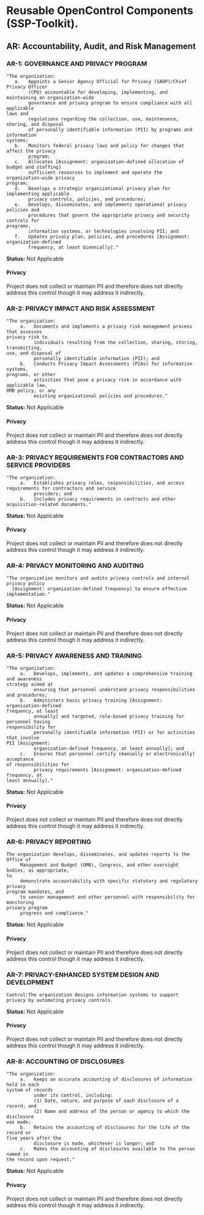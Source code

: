 # Reusable OpenControl Components (SSP-Toolkit).

## AR: Accountability, Audit, and Risk Management
### AR-1: GOVERNANCE AND PRIVACY PROGRAM
```text
"The organization:
   a.   Appoints a Senior Agency Official for Privacy (SAOP)/Chief Privacy Officer
        (CPO) accountable for developing, implementing, and maintaining an organization-wide
        governance and privacy program to ensure compliance with all applicable
laws and
        regulations regarding the collection, use, maintenance, sharing, and disposal
        of personally identifiable information (PII) by programs and information
systems;
   b.   Monitors federal privacy laws and policy for changes that affect the privacy
        program;
   c.   Allocates [Assignment: organization-defined allocation of budget and staffing]
        sufficient resources to implement and operate the organization-wide privacy
program;
   d.   Develops a strategic organizational privacy plan for implementing applicable
        privacy controls, policies, and procedures;
   e.   Develops, disseminates, and implements operational privacy policies and
        procedures that govern the appropriate privacy and security controls for
programs,
        information systems, or technologies involving PII; and
   f.   Updates privacy plan, policies, and procedures [Assignment: organization-defined
        frequency, at least biennially]."
```
**Status:** Not Applicable

#### Privacy

Project does not collect or maintain PII and therefore does not directly address this control though it may address it indirectly.


### AR-2: PRIVACY IMPACT AND RISK ASSESSMENT
```text
"The organization:
     a.   Documents and implements a privacy risk management process that assesses
privacy risk to
          individuals resulting from the collection, sharing, storing, transmitting,
use, and disposal of
          personally identifiable information (PII); and
     b.   Conducts Privacy Impact Assessments (PIAs) for information systems,
programs, or other
          activities that pose a privacy risk in accordance with applicable law,
OMB policy, or any
          existing organizational policies and procedures."
```
**Status:** Not Applicable

#### Privacy

Project does not collect or maintain PII and therefore does not directly address this control though it may address it indirectly.


### AR-3: PRIVACY REQUIREMENTS FOR CONTRACTORS AND SERVICE PROVIDERS
```text
"The organization:
     a.   Establishes privacy roles, responsibilities, and access requirements for contractors and service
          providers; and
     b.   Includes privacy requirements in contracts and other acquisition-related documents."
```
**Status:** Not Applicable

#### Privacy

Project does not collect or maintain PII and therefore does not directly address this control though it may address it indirectly.


### AR-4: PRIVACY MONITORING AND AUDITING
```text
"The organization monitors and audits privacy controls and internal privacy policy
  [Assignment: organization-defined frequency] to ensure effective implementation."
```
**Status:** Not Applicable

#### Privacy

Project does not collect or maintain PII and therefore does not directly address this control though it may address it indirectly.


### AR-5: PRIVACY AWARENESS AND TRAINING
```text
"The organization:
     a.   Develops, implements, and updates a comprehensive training and awareness
strategy aimed at
          ensuring that personnel understand privacy responsibilities and procedures;
     b.   Administers basic privacy training [Assignment: organization-defined
frequency, at least
          annually] and targeted, role-based privacy training for personnel having
responsibility for
          personally identifiable information (PII) or for activities that involve
PII [Assignment:
          organization-defined frequency, at least annually]; and
     c.   Ensures that personnel certify (manually or electronically) acceptance
of responsibilities for
          privacy requirements [Assignment: organization-defined frequency, at
least annually]."
```
**Status:** Not Applicable

#### Privacy

Project does not collect or maintain PII and therefore does not directly address this control though it may address it indirectly.


### AR-6: PRIVACY REPORTING
```text
The organization develops, disseminates, and updates reports to the Office of
     Management and Budget (OMB), Congress, and other oversight bodies, as appropriate,
to
     demonstrate accountability with specific statutory and regulatory privacy
program mandates, and
     to senior management and other personnel with responsibility for monitoring
privacy program
     progress and compliance."
```
**Status:** Not Applicable

#### Privacy

Project does not collect or maintain PII and therefore does not directly address this control though it may address it indirectly.


### AR-7: PRIVACY-ENHANCED SYSTEM DESIGN AND DEVELOPMENT
```text
Control:The organization designs information systems to support privacy by automating privacy controls.
```
**Status:** Not Applicable

#### Privacy

Project does not collect or maintain PII and therefore does not directly address this control though it may address it indirectly.


### AR-8: ACCOUNTING OF DISCLOSURES
```text
"The organization:
     a.   Keeps an accurate accounting of disclosures of information held in each
system of records
          under its control, including:
          (1) Date, nature, and purpose of each disclosure of a record; and
          (2) Name and address of the person or agency to which the disclosure
was made;
     b.   Retains the accounting of disclosures for the life of the record or
five years after the
          disclosure is made, whichever is longer; and
     c.   Makes the accounting of disclosures available to the person named in
the record upon request."
```
**Status:** Not Applicable

#### Privacy

Project does not collect or maintain PII and therefore does not directly address this control though it may address it indirectly.
